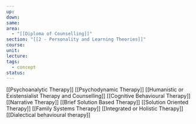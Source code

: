 ```yaml
---
up: 
down: 
same: 
area:
  - "[[Diploma of Counselling]]"
section: "[[2 - Personality and Learning Theories]]"
course: 
unit: 
lecture: 
tags:
  - concept
status:
---
```

[[Psychoanalytic Therapy]]
[[Psychodynamic Therapy]]
[[Humanistic or Existensialist Therapy and Counselling]]
[[Cognitive Behavioural Therapy]]
[[Narrative Therapy]]
[[Brief Solution Based Therapy]]
[[Solution Oriented Therapy]]
[[Family Systems Therapy]]
[[Integrated or Holistic Therapy]]
[[Dialectical behavioural therapy]]
